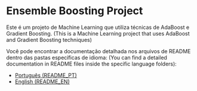 # Ensemble Boosting Project

Este é um projeto de Machine Learning que utiliza técnicas de AdaBoost e Gradient Boosting.
(This is a Machine Learning project that uses AdaBoost and Gradient Boosting techniques)

Você pode encontrar a documentação detalhada nos arquivos de README dentro das pastas específicas de idioma:
(You can find a detailed documentation in README files inside the specific language folders):

- [Português (README_PT)]([./PT/README.md](https://github.com/rodrigohigashi/Ensemble_Boosting/blob/main/Ensemble_Boosting_PT/README_PT.md))
- [English (README_EN)](./EN/README.md](https://github.com/rodrigohigashi/Ensemble_Boosting/blob/main/Ensemble_Boosting_EN/README_EN.md))
